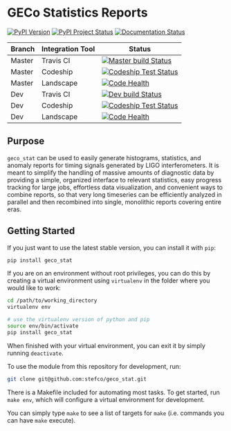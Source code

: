 # GECo Statistics Reports

[![PyPI Version](https://img.shields.io/pypi/v/geco-stat.svg)](https://pypi.python.org/pypi/geco-stat)
[![PyPI Project Status](https://img.shields.io/pypi/status/geco-stat.svg)](https://pypi.python.org/pypi/geco-stat)
[![Documentation Status](https://readthedocs.org/projects/geco-statistics/badge/?version=latest)](http://geco-statistics.readthedocs.org/en/latest/?badge=latest)

| Branch | Integration Tool | Status |
| ------ | ---------------- | ------ |
| Master | Travis CI        | [![Master build Status](https://travis-ci.org/stefco/geco_stat.svg?branch=master)](https://travis-ci.org/stefco/geco_stat) |
| Master | Codeship         | [![Codeship Test Status](https://img.shields.io/codeship/e9762300-bd59-0133-0ed3-2a1d867cc1c8/master.svg)](https://codeship.com/projects/136547) |
| Master | Landscape        | [![Code Health](https://landscape.io/github/stefco/geco_stat/master/landscape.svg?style=flat)](https://landscape.io/github/stefco/geco_stat/master) |
| Dev    | Travis CI        | [![Dev build Status](https://travis-ci.org/stefco/geco_stat.svg?branch=dev)](https://travis-ci.org/stefco/geco_stat) |
| Dev    | Codeship         | [![Codeship Test Status](https://img.shields.io/codeship/e9762300-bd59-0133-0ed3-2a1d867cc1c8/dev.svg)](https://codeship.com/projects/136547) |
| Dev    | Landscape        | [![Code Health](https://landscape.io/github/stefco/geco_stat/dev/landscape.svg?style=flat)](https://landscape.io/github/stefco/geco_stat/dev) |

## Purpose

`geco_stat` can be used to easily generate histograms, statistics, and
anomaly reports for timing signals generated by LIGO interferometers. It is
meant to simplify the handling of massive amounts of diagnostic data by
providing a simple, organized interface to relevant statistics, easy
progress tracking for large jobs, effortless data visualization, and convenient
ways to combine reports, so that very long timeseries can be efficiently
analyzed in parallel and then recombined into single, monolithic reports
covering entire eras.

## Getting Started

If you just want to use the latest stable version, you can install it with `pip`:

```bash
pip install geco_stat
```

If you are on an environment without root privileges, you can do this by
creating a virtual environment using `virtualenv` in the folder where you
would like to work:

```bash
cd /path/to/working_directory
virtualenv env

# use the virtualenv version of python and pip
source env/bin/activate
pip install geco_stat
```

When finished with your virtual environment, you can exit it by simply running
`deactivate`.

To use the module from this repository for development, run:
```bash
git clone git@github.com:stefco/geco_stat.git
```

There is a Makefile included for automating most tasks. To get started, run
`make env`, which will configure a virtual environment for development.

You can simply type `make` to see a list of targets for `make` (i.e. commands you
can have `make` execute).
